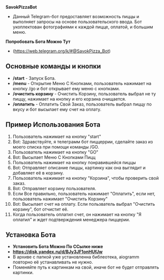**SavokPizzaBot**
- Данный Telegram-бот предоставляет возможность пиццы и выполняет запросы на основе пользовательского ввода. Бот укоплектован фотографиями к каждой пицце, оплатой, и большим меню.

**Попробовать Бота Можно Тут**
- (https://web.telegram.org/k/#@SavokPizza_Bot)

##  Основные команды и кнопки

- **/start** - Запуск Бота.
- **/menu** - Открытие Меню С Кнопками, пользователь нажимает на кнопку /go и бот открывает ему меню с кнопками.
- **/очистить корзину** - Очистить Корзину, пользователь выбрал не ту пиццу, нажимает на кнопку и его корзина очищается.
- **/оплатить** - Оплатить Свой Заказ, пользователь выбрал пиццу по вкусу и бот высылает ему счет на оплату.

## Пример Использования Бота
 1. Пользователь нажимает на кнопку "start"
 2. Bot: Здравствуйте, я телеграмм бот пиццеррии, сделайте заказ из моего списка при помощи команды /GO.
 3. Пользователь нажимает на кнопку "GO"
 4. Bot: Высылает Меню С Кнопками Пицц
 5. Пользователь нажимает на кнопку понравившейся пиццы
 6. Bot: Отправляет описание пиццы, картинку как она выглядит и добавляет её в корзину.
 7. Пользователь нажимает на кнопку "Корзина", чтобы проверить свой заказ.
 8. Bot: Отправляет корзину пользователя.
 9. Если Все правильно, пользователь нажимает "Оплатить", если нет, пользователь нажимает "Очистить Корзину"
 10. Bot: Высылает счет на оплату. Если пользватель выбрал "Очистить корзину", бот отчистит её.
 11. Когда пользователь оплатил счет, он нажимает на кнопку "Я оплатил" и ждет подтверждения менеджера пиццерии.

## Установка Бота
- **Установить Бота Можно По ССылке ниже**
- **https://disk.yandex.ru/d/BJy3JF1onHUfJw**
- В архиве с папкой уже установленна библеотека, aiogramm повторно её устанавливать не нужно.
- Поменяйте путь к картинкам на свой, иначе бот не будет отправлять картинки.
